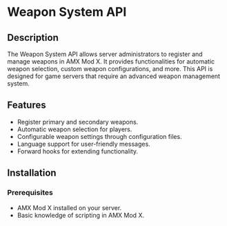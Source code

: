 # Weapon System API

## Description
The Weapon System API allows server administrators to register and manage weapons in AMX Mod X. It provides functionalities for automatic weapon selection, custom weapon configurations, and more. This API is designed for game servers that require an advanced weapon management system.

## Features
- Register primary and secondary weapons.
- Automatic weapon selection for players.
- Configurable weapon settings through configuration files.
- Language support for user-friendly messages.
- Forward hooks for extending functionality.

## Installation

### Prerequisites
- AMX Mod X installed on your server.
- Basic knowledge of scripting in AMX Mod X.

